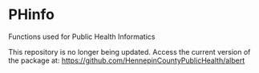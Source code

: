 # PHinfo
 Functions used for Public Health Informatics

This repository is no longer being updated. Access the current version of the package at: https://github.com/HennepinCountyPublicHealth/albert
